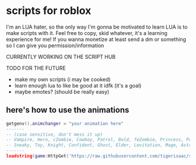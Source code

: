 # scripts for roblox

I'm an LUA hater, so the only way I'm gonna be motivated to learn LUA is to make scripts with it.
Feel free to copy, skid whatever, it's a learning experience for me!
If you wanna monetize at least send a dm or something so I can give you permission/information

CURRENTLY WORKING ON THE SCRIPT HUB

TODO FOR THE FUTURE
- make my own scripts (i may be cooked)
- learn enough lua to like be good at it idfk (it's a goal)
- maybe emotes? (should be really easy)

## here's how to use the animations
```lua
getgenv().animchanger = "your animation here"
-------
-- (case sensitive, don't mess it up)
-- Vampire, Hero, cZombie, Cowboy, Patrol, Bold, feZombie, Princess, Popstar, OldSchool,
-- Sneaky, Toy, Knight, Confident, Ghost, Elder, Levitation, Mage, Astronaut, Ninja, Werewolf, Cartoon, Pirate, Adidas
-------
loadstring(game:HttpGet('https://raw.githubusercontent.com/tigerisaac/scripts/main/animexec'))()
```